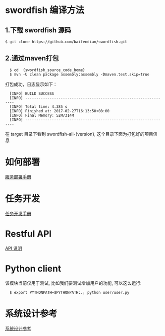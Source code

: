 # swordfish 编译方法

## 1.下载 swordfish 源码
```
$ git clone https://github.com/baifendian/swordfish.git
```

## 2.通过maven打包
```
  $ cd  {swordfish_source_code_home}
  $ mvn -U clean package assembly:assembly -Dmaven.test.skip=true
```

打包成功，日志显示如下：
```
  [INFO] BUILD SUCCESS
  [INFO] -----------------------------------------------------------------
  [INFO] Total time: 4.385 s
  [INFO] Finished at: 2017-02-27T16:13:50+08:00
  [INFO] Final Memory: 52M/314M
  [INFO] -----------------------------------------------------------------
```

在 target 目录下看到 swordfish-all-{version}, 这个目录下面为打包好的项目信息

# 如何部署
[服务部署手册](https://github.com/baifendian/swordfish/wiki/deploy)

# 任务开发
[任务开发手册](https://github.com/baifendian/swordfish/wiki/job-dev)

# Restful API
[API 说明](https://github.com/baifendian/swordfish/wiki)

# Python client
该模块当前仅用于测试, 比如我们要测试增加用户的功能, 可以这么运行:

```
  $ export PYTHONPATH=$PYTHONPATH:.; python user/user.py
```

# 系统设计参考
[系统设计参考](https://github.com/baifendian/swordfish/wiki/develop)

